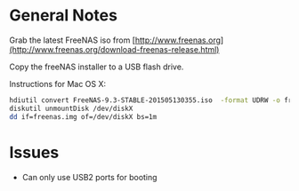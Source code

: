 General Notes
=============

Grab the latest FreeNAS iso from [http://www.freenas.org](http://www.freenas.org/download-freenas-release.html)

Copy the freeNAS installer to a USB flash drive.

Instructions for Mac OS X:

```bash
hdiutil convert FreeNAS-9.3-STABLE-201505130355.iso  -format UDRW -o freenas.img
diskutil unmountDisk /dev/diskX
dd if=freenas.img of=/dev/diskX bs=1m
```


Issues
======

- Can only use USB2 ports for booting

